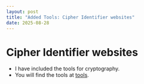 ```yaml
---
layout: post
title: "Added Tools: Cipher Identifier websites"
date: 2025-08-28
---
```


# Cipher Identifier websites
- I have included the tools for cryptography.
- You will find the tools at <a href="/resources">tools</a>.